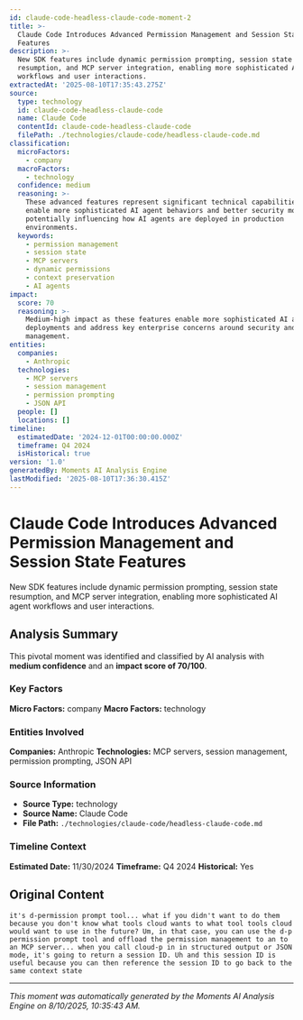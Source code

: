 ```yaml
---
id: claude-code-headless-claude-code-moment-2
title: >-
  Claude Code Introduces Advanced Permission Management and Session State
  Features
description: >-
  New SDK features include dynamic permission prompting, session state
  resumption, and MCP server integration, enabling more sophisticated AI agent
  workflows and user interactions.
extractedAt: '2025-08-10T17:35:43.275Z'
source:
  type: technology
  id: claude-code-headless-claude-code
  name: Claude Code
  contentId: claude-code-headless-claude-code
  filePath: ./technologies/claude-code/headless-claude-code.md
classification:
  microFactors:
    - company
  macroFactors:
    - technology
  confidence: medium
  reasoning: >-
    These advanced features represent significant technical capabilities that
    enable more sophisticated AI agent behaviors and better security models,
    potentially influencing how AI agents are deployed in production
    environments.
  keywords:
    - permission management
    - session state
    - MCP servers
    - dynamic permissions
    - context preservation
    - AI agents
impact:
  score: 70
  reasoning: >-
    Medium-high impact as these features enable more sophisticated AI agent
    deployments and address key enterprise concerns around security and state
    management.
entities:
  companies:
    - Anthropic
  technologies:
    - MCP servers
    - session management
    - permission prompting
    - JSON API
  people: []
  locations: []
timeline:
  estimatedDate: '2024-12-01T00:00:00.000Z'
  timeframe: Q4 2024
  isHistorical: true
version: '1.0'
generatedBy: Moments AI Analysis Engine
lastModified: '2025-08-10T17:36:30.415Z'
---
```

# Claude Code Introduces Advanced Permission Management and Session State Features

New SDK features include dynamic permission prompting, session state resumption, and MCP server integration, enabling more sophisticated AI agent workflows and user interactions.

## Analysis Summary

This pivotal moment was identified and classified by AI analysis with **medium confidence** and an **impact score of 70/100**.

### Key Factors

**Micro Factors:** company
**Macro Factors:** technology

### Entities Involved

**Companies:** Anthropic
**Technologies:** MCP servers, session management, permission prompting, JSON API



### Source Information

- **Source Type:** technology
- **Source Name:** Claude Code
- **File Path:** `./technologies/claude-code/headless-claude-code.md`

### Timeline Context

**Estimated Date:** 11/30/2024
**Timeframe:** Q4 2024
**Historical:** Yes

## Original Content

```
it's d-permission prompt tool... what if you didn't want to do them because you don't know what tools cloud wants to what tool tools cloud would want to use in the future? Um, in that case, you can use the d-p permission prompt tool and offload the permission management to an to an MCP server... when you call cloud-p in in structured output or JSON mode, it's going to return a session ID. Uh and this session ID is useful because you can then reference the session ID to go back to the same context state
```

---

*This moment was automatically generated by the Moments AI Analysis Engine on 8/10/2025, 10:35:43 AM.*
